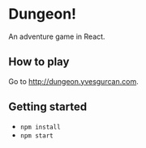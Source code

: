 # Dungeon!
An adventure game in React.

## How to play
Go to http://dungeon.yvesgurcan.com.

## Getting started
 - `npm install`
 - `npm start`